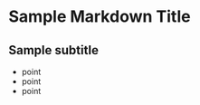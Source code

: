Sample Markdown Title
=====================

Sample subtitle 
---------------

* point
* point
* point